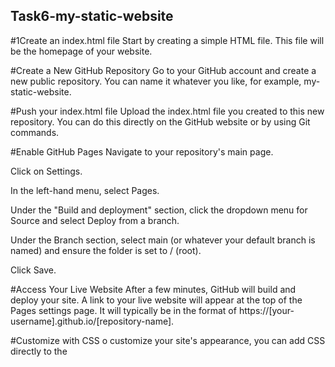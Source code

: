## Task6-my-static-website
#1Create an index.html file Start by creating a simple HTML file. This file will be the homepage of your website.

#Create a New GitHub Repository
Go to your GitHub account and create a new public repository. You can name it whatever you like, for example, my-static-website.

#Push your index.html file
Upload the index.html file you created to this new repository. You can do this directly on the GitHub website or by using Git commands.

#Enable GitHub Pages
Navigate to your repository's main page.

Click on Settings.

In the left-hand menu, select Pages.

Under the "Build and deployment" section, click the dropdown menu for Source and select Deploy from a branch.

Under the Branch section, select main (or whatever your default branch is named) and ensure the folder is set to / (root).

Click Save. 

#Access Your Live Website
After a few minutes, GitHub will build and deploy your site. A link to your live website will appear at the top of the Pages settings page. It will typically be in the format of https://[your-username].github.io/[repository-name].

#Customize with CSS
o customize your site's appearance, you can add CSS directly to the <style> tags in your index.html file or link to a separate .css file. Simply create a style.css file in your repository and link to it from your HTML.

#Purchase a Domain Name
First, you need to buy a domain from a domain registrar like GoDaddy, Namecheap, or Google Domains.

#Add Your Domain to GitHub Pages
Go to your GitHub repository.

Click on Settings, then navigate to Pages on the left-hand menu.

Under the "Custom domain" section, type in your domain name (e.g., www.your-website.com) and click Save. This action automatically creates a CNAME file in your repository's root.

#Configure DNS Records with Your Domain Registrar
This is the most crucial step. You need to tell your domain provider that your domain should point to your GitHub Pages site.

#Enforce HTTPS
After your DNS records have propagated (this can take a few minutes to up to 24 hours), go back to your GitHub Pages settings and check the box for "Enforce HTTPS". This ensures your site is secure and accessible via a secure connection.
